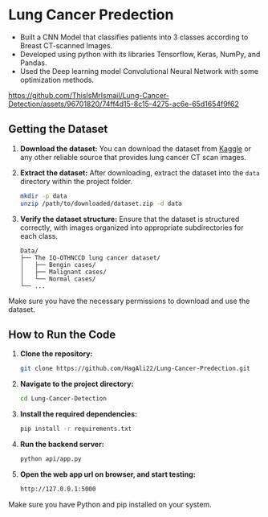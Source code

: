 # Lung Cancer Predection
<ul>
<li>Built a CNN Model that classifies patients into 3 classes according to Breast CT-scanned Images.</li>
<li>Developed using python with its libraries Tensorflow, Keras, NumPy, and Pandas.</li>
<li>Used the Deep learning model Convolutional Neural Network with some optimization methods.</li>
</ul>

https://github.com/ThisIsMrIsmail/Lung-Cancer-Detection/assets/96701820/74ff4d15-8c15-4275-ac6e-65d1654f9f62

## Getting the Dataset

1. **Download the dataset:**
    You can download the dataset from [Kaggle](https://www.kaggle.com/datasets/adityamahimkar/iqothnccd-lung-cancer-dataset) or any other reliable source that provides lung cancer CT scan images.

2. **Extract the dataset:**
    After downloading, extract the dataset into the `data` directory within the project folder.

    ```bash
    mkdir -p data
    unzip /path/to/downloaded/dataset.zip -d data
    ```

3. **Verify the dataset structure:**
    Ensure that the dataset is structured correctly, with images organized into appropriate subdirectories for each class.

    ```
    Data/
    ├── The IQ-OTHNCCD lung cancer dataset/
    │   ├── Bengin cases/
    │   ├── Malignant cases/
    │   └── Normal cases/
    └── ...
    ```

Make sure you have the necessary permissions to download and use the dataset.


## How to Run the Code

1. **Clone the repository:**
    ```bash
    git clone https://github.com/HagAli22/Lung-Cancer-Predection.git
    ```
2. **Navigate to the project directory:**
    ```bash
    cd Lung-Cancer-Detection
    ```
3. **Install the required dependencies:**
    ```bash
    pip install -r requirements.txt
    ```
4. **Run the backend server:**
    ```bash
    python api/app.py
    ```
5. **Open the web app url on browser, and start testing:**
    ```bash
    http://127.0.0.1:5000
    ```

Make sure you have Python and pip installed on your system.